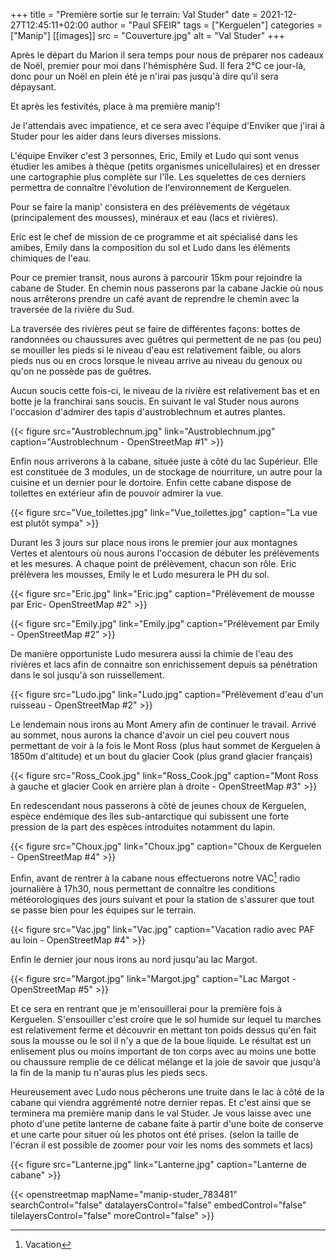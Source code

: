 +++
title = "Première sortie sur le terrain: Val Studer"
date = 2021-12-27T12:45:11+02:00
author = "Paul SFEIR"
tags = ["Kerguelen"]
categories = ["Manip"]
[[images]]
  src = "Couverture.jpg"
  alt = "Val Studer"
+++

Après le départ du Marion il sera temps pour nous de préparer nos cadeaux de Noël, premier pour moi dans l'hémisphère Sud.
Il fera 2°C ce jour-là, donc pour un Noël en plein été je n'irai pas jusqu'à dire qu'il sera dépaysant.

Et après les festivités, place à ma première manip'!

Je l'attendais avec impatience, et ce sera avec l'équipe d'Enviker que j'irai à Studer pour les aider dans leurs diverses missions.

L'équipe Enviker c'est 3 personnes, Eric, Emily et Ludo qui sont venus étudier les amibes à thèque (petits organismes unicellulaires) et en dresser une cartographie plus complète sur l'île. Les squelettes de ces derniers permettra de connaître l'évolution de l'environnement de Kerguelen.

Pour se faire la manip' consistera en des prélèvements de végétaux (principalement des mousses), minéraux et eau (lacs et rivières).

Eric est le chef de mission de ce programme et ait spécialisé dans les amibes, Emily dans la composition du sol et Ludo dans les éléments chimiques de l'eau.

Pour ce premier transit, nous aurons à parcourir 15km pour rejoindre la cabane de Studer. En chemin nous passerons par la cabane Jackie où nous nous arrêterons prendre un café avant de reprendre le chemin avec la traversée de la rivière du Sud.

La traversée des rivières peut se faire de différentes façons: bottes de randonnées ou chaussures avec guêtres qui permettent de ne pas (ou peu) se mouiller les pieds si le niveau d'eau est relativement faible, ou alors pieds nus ou en crocs lorsque le niveau arrive au niveau du genoux ou qu'on ne possède pas de guêtres.

Aucun soucis cette fois-ci, le niveau de la rivière est relativement bas et en botte je la franchirai sans soucis. En suivant le val Studer nous aurons l'occasion d'admirer des tapis d'austroblechnum et autres plantes.

{{< figure src="Austroblechnum.jpg" link="Austroblechnum.jpg" caption="Austroblechnum - OpenStreetMap #1" >}}

Enfin nous arriverons à la cabane, située juste à côté du lac Supérieur. Elle est constituée de 3 modules, un de stockage de nourriture, un autre pour la cuisine et un dernier pour le dortoire. Enfin cette cabane dispose de toilettes en extérieur afin de pouvoir admirer la vue.

{{< figure src="Vue_toilettes.jpg" link="Vue_toilettes.jpg" caption="La vue est plutôt sympa" >}}

Durant les 3 jours sur place nous irons le premier jour aux montagnes Vertes et alentours où nous aurons l'occasion de débuter les prélèvements et les mesures. A chaque point de prélèvement, chacun son rôle. Eric prélèvera les mousses, Emily le et Ludo mesurera le PH du sol.

{{< figure src="Eric.jpg" link="Eric.jpg" caption="Prélèvement de mousse par Eric- OpenStreetMap #2" >}}

{{< figure src="Emily.jpg" link="Emily.jpg" caption="Prélèvement par Emily - OpenStreetMap #2" >}}

De manière opportuniste Ludo mesurera aussi la chimie de l'eau des rivières et lacs afin de connaitre son enrichissement depuis sa pénétration dans le sol jusqu'à son ruissellement.


{{< figure src="Ludo.jpg" link="Ludo.jpg" caption="Prélèvement d'eau d'un ruisseau - OpenStreetMap #2" >}}

Le lendemain nous irons au Mont Amery afin de continuer le travail. Arrivé au sommet, nous aurons la chance d'avoir un ciel peu couvert nous permettant de voir à la fois le Mont Ross (plus haut sommet de Kerguelen à 1850m d'altitude) et un bout du glacier Cook (plus grand glacier français)

{{< figure src="Ross_Cook.jpg" link="Ross_Cook.jpg" caption="Mont Ross à gauche et glacier Cook en arrière plan à droite - OpenStreetMap #3" >}}

En redescendant nous passerons à côté de jeunes choux de Kerguelen, espèce endémique des îles sub-antarctique qui subissent une forte pression de la part des espèces introduites notamment du lapin.

{{< figure src="Choux.jpg" link="Choux.jpg" caption="Choux de Kerguelen - OpenStreetMap #4" >}}

Enfin, avant de rentrer à la cabane nous effectuerons notre VAC[^1] radio journalière à 17h30, nous permettant de connaître les conditions météorologiques des jours suivant et pour la station de s'assurer que tout se passe bien pour les équipes sur le terrain.

{{< figure src="Vac.jpg" link="Vac.jpg" caption="Vacation radio avec PAF au loin - OpenStreetMap #4" >}}

Enfin le dernier jour nous irons au nord jusqu'au lac Margot.

{{< figure src="Margot.jpg" link="Margot.jpg" caption="Lac Margot - OpenStreetMap #5" >}}

Et ce sera en rentrant que je m'ensouillerai pour la première fois à Kerguelen. S'ensouiller c'est croire que le sol humide sur lequel tu marches est relativement ferme et découvrir en mettant ton poids dessus qu'en fait sous la mousse ou le sol il n'y a que de la boue liquide. Le résultat est un enlisement plus ou moins important de ton corps avec au moins une botte ou chaussure remplie de ce délicat mélange et la joie de savoir que jusqu'à la fin de la manip tu n'auras plus les pieds secs.

Heureusement avec Ludo nous pêcherons une truite dans le lac à côté de la cabane qui viendra aggrémenté notre dernier repas.
Et c'est ainsi que se terminera ma première manip dans le val Studer. 
Je vous laisse avec une photo d'une petite lanterne de cabane faite à partir d'une boite de conserve et une carte pour situer où les photos ont été prises. (selon la taille de l'écran il est possible de zoomer pour voir les noms des sommets et lacs)

{{< figure src="Lanterne.jpg" link="Lanterne.jpg" caption="Lanterne de cabane" >}}

{{< openstreetmap mapName="manip-studer_783481" searchControl="false" datalayersControl="false" embedControl="false" tilelayersControl="false" moreControl="false" >}}

[^1]: Vacation
